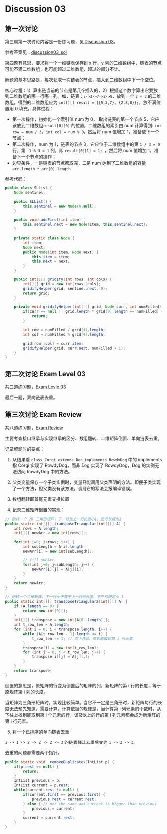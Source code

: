 # Discussion 03

## 第一次讨论

第三周第一次讨论内容是一份练习题，见 [Discussion 03](https://drive.google.com/file/d/1qiF-aEYKl6-Y8gsf_SfHSjlgQ9SlLHTb/view)。

参考答案见：[discussion03_sol](https://drive.google.com/file/d/1b9-OZnczWknxe9huqJhUkjIjhEqNuF_e/view)

第四题有意思，要求将一个一维链表保存到 x 行、y 列的二维数组中，链表的节点可能不满二维数组，也可能超过二维数组，超过的部分不计。

解题的基本思路是，每次获取一次链表的节点，插入到二维数组中下一个空位。

核心过程：1）算出链当前的节点是第几个插入的，2）根据这个数字算出它要放到二维数组的哪一行哪一列。如，链表：`5->3->7->2->8`，放到一个 `2 × 3` 的二维数组，得到的二维数组应为 `int[][] result = {{5,3,7}, {2,8,0}};`，放不满位置用 0 填充。具体过程：

  - 第一次操作，初始化一个索引值 num 为 0， 取出链表的第一个节点 5，它应该放到二维数组`result[0][0]` 的位置，二维数组的索引由 num 计算得到: `int row = num / 3`，`int col = num % 3`，然后将 num 值增加 1，准备放下一个节点；
  - 第二次操作，num 为 1，链表的节点 3，它应位于二维数组中的第 `1 / 3 = 0` 行，第 ` 1 % 3 = 1` 列，即 `result[0][1] = 1; `，然后将 num 值增加 1，准备下一个节点的操作；
  - 边界条件，一是链表的节点都取完，二是 num 达到了二维数组的容量 `arr.length * arr[0].length`

参考代码：

```java
public class SLList {
    Node sentinel;

    public SLList() {
        this.sentinel = new Node(0,null);
    }

    public void addFirst(int item) {
        this.sentinel.next = new Node(item, this.sentinel.next);
    }

    private static class Node {
        int item;
        Node next;
        public Node(int item, Node next) {
            this.item = item;
            this.next = next;
        }
    }

    public int[][] gridify(int rows, int cols) {
        int[][] grid = new int[rows][cols];
        gridifyHelper(grid, sentinel.next, 0);
        return grid;
    }

    private void gridifyHelper(int[][] grid, Node curr, int numFilled) {
        if(curr == null || grid.length * grid[0].length == numFilled) {
            return;
        }

        int row = numFilled / grid[0].length;
        int col = numFilled % grid[0].length;

        grid[row][col] = curr.item;
        gridifyHelper(grid, curr.next, numFilled + 1);
    }
}
```

## 第二次讨论 Exam Level 03

共三道练习题，[Exam Levle 03](https://drive.google.com/file/d/14MsmrUNXnp-aiJVosQYTbMusnt2rrgeH/view)

最后一题，双向链表去重。

## 第三次讨论 Exam Review

共八道练习题，[Exam Review](https://drive.google.com/file/d/1koTjUljHHI_ojyw5Q_DqBYhw6nnl7kh5/view)

主要考查接口继承与实现继承的区分、数组翻转、二维矩阵倒置、单向链表去重。

记录解题时的要点：

1. 从结果看 `class Corgi extends Dog implements RowdyDog` 中的 implements 指 Corgi 实现了 RowdyDog，而非 Dog 实现了 RowdyDog，Dog 的实例无法访问 RowdyDog 中的方法。

2. 父类变量保存一个子类实例时，变量只能调用父类声明的方法。即便子类实现了一个方法，但父类没有该方法，调用它的写法会报编译错误。

3. 数组翻转即首尾元素交换位置

4. 记录二维矩阵倒置的实现：

```java
// 倒转一个 2D 三角形矩阵，下一行比上一行长度小1，底行长度为1
public static int[][] transposeTriangular(int[][] A) {
    int rows = A.length;
    int[][] newArr = new int[rows][];

    for(int i=0; i<rows; i++) {
        int subLength = A[i].length;
        newArr[i] = new int[subLength];;

        // fill subArr
        for(int j=0; j<subLength; j++) {
            newArr[i][j] = A[j][i];
        }
    }
    return newArr;
}

// 倒转一个二维矩阵，下一行小于等于上一行的长度，不严格限定小 1
public static int[][] transposeTriangular2(int[][] A) {
    if (A.length == 0) {
        return new int[0][];
    }
    int[][] transpose = new int[A[0].length][];
    int t_row_len = A.length;
    for (int i = 0; i < transpose.length; i++) {
        while (A[t_row_len - 1].length <= i) {
            t_row_len -= 1; // 向上移动，直到能取到第 i 号元素
        }
        transpose[i] = new int[t_row_len];
        for (int j = 0; j < t_row_len; j++) {
            transpose[i][j] = A[j][i];
        }
    }
    return transpose;
}
```

倒置的意思是，原矩阵的行变为倒置后的矩阵的列，新矩阵的第 i 行的长度，等于原矩阵第 i 列的长度。

当矩阵为三角形矩阵时，实现比较简单。当它不一定是三角形时，新矩阵每行的长度无法预先知道，需要计算，计算依据的规律是，当计算第 i 列元素的个数时，从下往上找到能取到第 i 个元素的行，该及以上的行的第 i 列元素都会成为新矩阵的第 i 行元素。

5. 将一个已排序的单向链表去重

`1 -> 1 -> 2 -> 2 -> 2 -> 3` 的链表经过去重后变为 `1 -> 2 -> 3`。

去重的问题都需要两个指针。

```java
public static void  removeDuplicates(IntList p) {
    if(p.rest == null) {
        return;
    }
    IntList previous = p;
    IntList current = p.rest;
    while(current.rest != null) {
        if(current.first == previous.first) {
            previous.rest = current.rest;
        } else { // not the same and current is bigger than previous
            previous = current;
        }
        current = current.rest;
    }
}
```